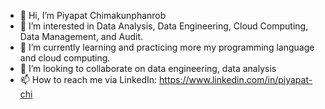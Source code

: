 - 👋 Hi, I’m Piyapat Chimakunphanrob
- 👀 I’m interested in Data Analysis, Data Engineering, Cloud Computing, Data Management, and Audit.
- 🌱 I’m currently learning and practicing more my programming language and cloud computing.
- 💞️ I’m looking to collaborate on data engineering, data analysis
- 📫 How to reach me via LinkedIn: https://www.linkedin.com/in/piyapat-chi

<!---
Piyapat-C/Piyapat-C is a ✨ special ✨ repository because its `README.md` (this file) appears on your GitHub profile.
You can click the Preview link to take a look at your changes.
--->
